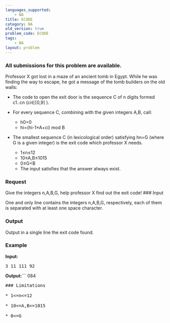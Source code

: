 ```yaml
---
languages_supported:
    - NA
title: ECODE
category: NA
old_version: true
problem_code: ECODE
tags:
    - NA
layout: problem
---
```

###  All submissions for this problem are available. 

Professor X got lost in a maze of an ancient tomb in Egypt. While he was finding the way to escape, he got a message of the tomb builders on the old walls:

- The code to open the exit door is the sequence C of n digits formed c1..cn (ci∈\[0,9\] ).
- For every sequence C, combining with the given integers A,B, call:
  
  - h0=0
  - hi=(hi-1×A+ci) mod B
- The smallest sequence C (in lexicological order) satisfying hn=G (where G is a given integer) is the exit code which professor X needs. 
  - 1≤n≤12
  - 10≤A,B≤1015
  - 0≤G<B
  - The input satisfies that the answer always exist.
### Request

Give the integers n,A,B,G, help professor X find out the exit code! ### Input

One and only line contains the integers n,A,B,G, respectively, each of them is separated with at least one space character.

### Output

Output in a single line the exit code found.

### Example

**Input:**
<pre>3 11 111 92
</pre>
**Output:**```
084
<pre>
### Limitations

* 1<=n<=12

* 10<=A,B<=1015

* 0<=G<B

* The input satisfies that the answer always exist.
